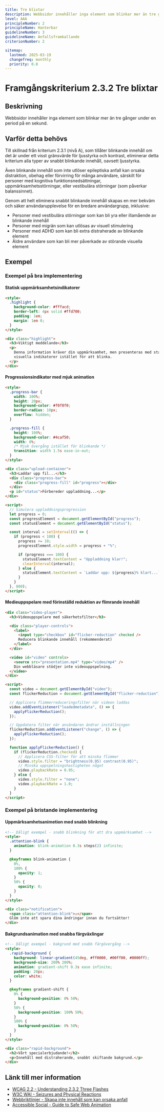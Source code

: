 ```yaml
---
title: Tre blixtar
description: Webbsidor innehåller inga element som blinkar mer än tre gånger under en period på en sekund.
level: AAA
principleNumber: 2
principleName: Hanterbar
guidelineNumber: 3
guidelineName: Anfallsframkallande
criterionNumber: 2

sitemap:
  lastmod: 2025-03-19
  changefreq: monthly
  priority: 0.8
---
```


# Framgångskriterium 2.3.2 Tre blixtar

## Beskrivning

Webbsidor innehåller inga element som blinkar mer än tre gånger under en period på en sekund.

## Varför detta behövs

Till skillnad från kriterium 2.3.1 (nivå A), som tillåter blinkande innehåll om det är under ett visst gränsvärde för ljusstyrka och kontrast, eliminerar detta kriterium alla typer av snabbt blinkande innehåll, oavsett ljusstyrka.

Även blinkande innehåll som inte utlöser epileptiska anfall kan orsaka distraktion, obehag eller förvirring för många användare, särskilt för personer med kognitiva funktionsnedsättningar, uppmärksamhetsstörningar, eller vestibulära störningar (som påverkar balanssinnet).

Genom att helt eliminera snabbt blinkande innehåll skapas en mer bekväm och säker användarupplevelse för en bredare användargrupp, inklusive:

- Personer med vestibulära störningar som kan bli yra eller illamående av blinkande innehåll
- Personer med migrän som kan utlösas av visuell stimulering
- Personer med ADHD som kan bli extra distraherade av blinkande element
- Äldre användare som kan bli mer påverkade av störande visuella element

## Exempel

### Exempel på bra implementering

#### Statisk uppmärksamhetsindikatorer

```html
<style>
  .highlight {
    background-color: #fffacd;
    border-left: 4px solid #ffd700;
    padding: 1em;
    margin: 1em 0;
  }
</style>

<div class="highlight">
  <h3>Viktigt meddelande</h3>
  <p>
    Denna information kräver din uppmärksamhet, men presenteras med statiska
    visuella indikatorer istället för att blinka.
  </p>
</div>
```

#### Progressionsindikator med mjuk animation

```html
<style>
  .progress-bar {
    width: 100%;
    height: 20px;
    background-color: #f0f0f0;
    border-radius: 10px;
    overflow: hidden;
  }

  .progress-fill {
    height: 100%;
    background-color: #4caf50;
    width: 0%;
    /* Mjuk övergång istället för blinkande */
    transition: width 1.5s ease-in-out;
  }
</style>

<div class="upload-container">
  <h3>Laddar upp fil...</h3>
  <div class="progress-bar">
    <div class="progress-fill" id="progress"></div>
  </div>
  <p id="status">Förbereder uppladdning...</p>
</div>

<script>
  // Simulera uppladdningsprogression
  let progress = 0;
  const progressElement = document.getElementById("progress");
  const statusElement = document.getElementById("status");

  const interval = setInterval(() => {
    if (progress < 100) {
      progress += 10;
      progressElement.style.width = progress + "%";

      if (progress === 100) {
        statusElement.textContent = "Uppladdning klar!";
        clearInterval(interval);
      } else {
        statusElement.textContent = `Laddar upp: ${progress}% klart...`;
      }
    }
  }, 800);
</script>
```

#### Medieuppspelare med förinställd reduktion av flimrande innehåll

```html
<div class="video-player">
  <h3>Videouppspelare med säkerhetsfilter</h3>

  <div class="player-controls">
    <label>
      <input type="checkbox" id="flicker-reduction" checked />
      Reducera blinkande innehåll (rekommenderat)
    </label>
  </div>

  <video id="video" controls>
    <source src="presentation.mp4" type="video/mp4" />
    Din webbläsare stödjer inte videouppspelning.
  </video>
</div>

<script>
  const video = document.getElementById("video");
  const flickerReduction = document.getElementById("flicker-reduction");

  // Applicera flimmerreduceringsfilter när videon laddas
  video.addEventListener("loadedmetadata", () => {
    applyFlickerReduction();
  });

  // Uppdatera filter när användaren ändrar inställningen
  flickerReduction.addEventListener("change", () => {
    applyFlickerReduction();
  });

  function applyFlickerReduction() {
    if (flickerReduction.checked) {
      // Applicera CSS-filter för att minska flimmer
      video.style.filter = "brightness(0.95) contrast(0.95)";
      // Minska uppspelningshastigheten något
      video.playbackRate = 0.95;
    } else {
      video.style.filter = "none";
      video.playbackRate = 1.0;
    }
  }
</script>
```

### Exempel på bristande implementering

#### Uppmärksamhetsanimetion med snabb blinkning

```html
<!-- Dåligt exempel - snabb blinkning för att dra uppmärksamhet -->
<style>
  .attention-blink {
    animation: blink-animation 0.3s steps(2) infinite;
  }

  @keyframes blink-animation {
    0%,
    100% {
      opacity: 1;
    }
    50% {
      opacity: 0;
    }
  }
</style>

<div class="notification">
  <span class="attention-blink">⚠</span>
  Glöm inte att spara dina ändringar innan du fortsätter!
</div>
```

#### Bakgrundsanimation med snabba färgväxlingar

```html
<!-- Dåligt exempel - bakgrund med snabb färgövergång -->
<style>
  .rapid-background {
    background: linear-gradient(45deg, #ff0000, #00ff00, #0000ff);
    background-size: 200% 200%;
    animation: gradient-shift 0.3s ease infinite;
    padding: 20px;
    color: white;
  }

  @keyframes gradient-shift {
    0% {
      background-position: 0% 50%;
    }
    50% {
      background-position: 100% 50%;
    }
    100% {
      background-position: 0% 50%;
    }
  }
</style>

<div class="rapid-background">
  <h2>Vårt specialerbjudande!</h2>
  <p>Innehåll med distraherande, snabbt skiftande bakgrund.</p>
</div>
```

## Länk till mer information

- [WCAG 2.2 - Understanding 2.3.2 Three Flashes](https://www.w3.org/WAI/WCAG22/Understanding/three-flashes.html)
- [W3C WAI - Seizures and Physical Reactions](https://www.w3.org/WAI/WCAG21/Understanding/seizures-and-physical-reactions.html)
- [Webbriktlinjer - Skapa inte innehåll som kan orsaka anfall](https://www.digg.se/riktlinjer/webbriktlinjer/utforma-innehallet/skapa-inte-innehall-som-kan-orsaka-anfall)
- [Accessible Social - Guide to Safe Web Animation](https://accessible-social.com/blog/guide-to-safe-web-animation/)
